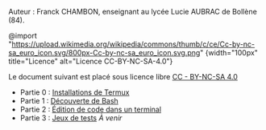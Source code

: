Auteur : Franck CHAMBON, enseignant au lycée Lucie AUBRAC de Bollène (84).

@import "https://upload.wikimedia.org/wikipedia/commons/thumb/c/ce/Cc-by-nc-sa_euro_icon.svg/800px-Cc-by-nc-sa_euro_icon.svg.png" {width="100px" title="Licence" alt="Licence CC-BY-NC-SA-4.0"}

Le document suivant est placé sous licence libre [CC - BY-NC-SA 4.0](https://creativecommons.org/licenses/by-nc-sa/4.0/deed.fr)

* Partie 0 : [Installations de Termux](0-termux.html)
* Partie 1 : [Découverte de Bash](1-bash.html)
* Partie 2 : [Édition de code dans un terminal](2-micro.html)
* Partie 3 : [Jeux de tests](3-tests.html) *À venir*

